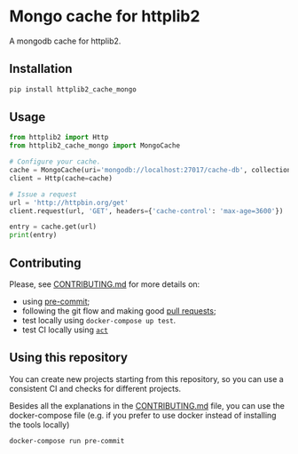 # Mongo cache for httplib2

A mongodb cache for httplib2.

## Installation

```bash
pip install httplib2_cache_mongo
```

## Usage

```python
from httplib2 import Http
from httplib2_cache_mongo import MongoCache

# Configure your cache.
cache = MongoCache(uri='mongodb://localhost:27017/cache-db', collection='cache')
client = Http(cache=cache)

# Issue a request
url = 'http://httpbin.org/get'
client.request(url, 'GET', headers={'cache-control': 'max-age=3600'})

entry = cache.get(url)
print(entry)
```

## Contributing

Please, see [CONTRIBUTING.md](CONTRIBUTING.md) for more details on:

- using [pre-commit](CONTRIBUTING.md#pre-commit);
- following the git flow and making good [pull requests](CONTRIBUTING.md#making-a-pr);
- test locally using `docker-compose up test`.
- test CI locally using [`act`](https://github.com/nektos/act)

## Using this repository

You can create new projects starting from this repository,
so you can use a consistent CI and checks for different projects.

Besides all the explanations in the [CONTRIBUTING.md](CONTRIBUTING.md) file, you can use the docker-compose file
(e.g. if you prefer to use docker instead of installing the tools locally)

```bash
docker-compose run pre-commit
```
